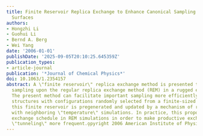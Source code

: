 ```yaml
---
title: Finite Reservoir Replica Exchange to Enhance Canonical Sampling in Rugged Energy
  Surfaces
authors:
- Hongzhi Li
- Guohui Li
- Bernd A. Berg
- Wei Yang
date: '2006-01-01'
publishDate: '2025-09-05T20:10:25.645359Z'
publication_types:
- article-journal
publication: '*Journal of Chemical Physics*'
doi: 10.1063/1.2354157
abstract: A \"finite reservoir\" replica exchange method is presented to further enhance
  sampling upon the regular replica exchange method (REM) in a rugged energy surface.
  The present method can facilitate important sampling more efficiently by exchanging
  structures with configurations randomly selected from a finite-sized reservoir;
  this finite reservoir is pregenerated and updated by a mechanism of replica exchange
  with neighboring \"temperature\" simulations. In practice, this proposal revises
  exchange schedule in REM simulations in order to make productive exchange for conformational
  \"tunneling\" more frequent.o̧pyright 2006 American Institute of Physics.
---
```

